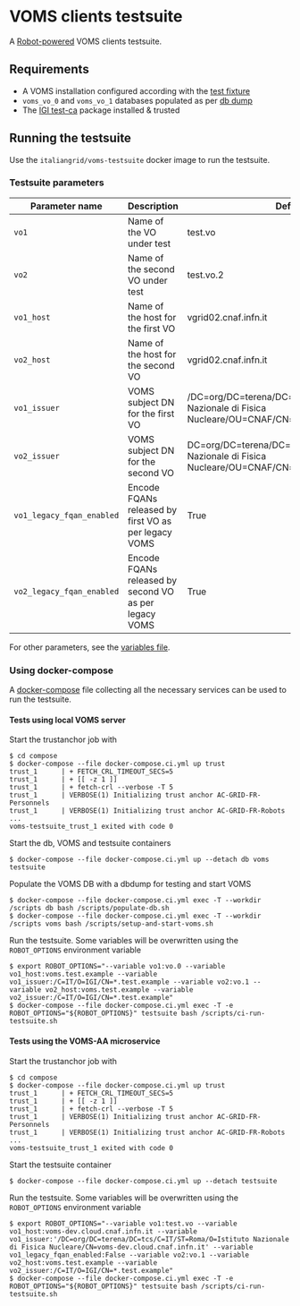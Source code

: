 # VOMS clients testsuite

A [Robot-powered][robot-framework] VOMS clients testsuite.

## Requirements

-   A VOMS installation configured according with the [test fixture](./compose/assets/scripts/setup-and-start-voms.sh)
-   `voms_vo_0` and `voms_vo_1` databases populated as per [db dump](./compose/assets/db)
-   The [IGI test-ca](https://github.com/italiangrid/test-ca) package installed & trusted

## Running the testsuite

Use the `italiangrid/voms-testsuite` docker image to run the testsuite.

### Testsuite parameters

| Parameter name | Description                        | Default value                                                                                                    |
| -------------- | ---------------------------------- | ---------------------------------------------------------------------------------------------------------------- |
| `vo1`          | Name of the VO under test          | test.vo                                                                                                          |
| `vo2`          | Name of the second VO under test   | test.vo.2                                                                                                        |
| `vo1_host`     | Name of the host for the first VO  | vgrid02.cnaf.infn.it                                                                                             |
| `vo2_host`     | Name of the host for the second VO | vgrid02.cnaf.infn.it                                                                                             |
| `vo1_issuer`   | VOMS subject DN for the first VO   | /DC=org/DC=terena/DC=tcs/C=IT/L=Frascati/O=Istituto Nazionale di Fisica Nucleare/OU=CNAF/CN=vgrid02.cnaf.infn.it |
| `vo2_issuer`   | VOMS subject DN for the second VO  | DC=org/DC=terena/DC=tcs/C=IT/L=Frascati/O=Istituto Nazionale di Fisica Nucleare/OU=CNAF/CN=vgrid02.cnaf.infn.it  |
| `vo1_legacy_fqan_enabled`     | Encode FQANs released by first VO as per legacy VOMS | True                                                                                             |
| `vo2_legacy_fqan_enabled`     | Encode FQANs released by second VO as per legacy VOMS | True                                                                                             |

For other parameters, see the [variables file](./lib/variables.robot).


### Using docker-compose

A [docker-compose](./compose/docker-compose.ci.yml) file collecting all the necessary services can be used to run the testsuite.

#### Tests using local VOMS server

Start the trustanchor job with

```
$ cd compose
$ docker-compose --file docker-compose.ci.yml up trust
trust_1      | + FETCH_CRL_TIMEOUT_SECS=5
trust_1      | + [[ -z 1 ]]
trust_1      | + fetch-crl --verbose -T 5
trust_1      | VERBOSE(1) Initializing trust anchor AC-GRID-FR-Personnels
trust_1      | VERBOSE(1) Initializing trust anchor AC-GRID-FR-Robots
...
voms-testsuite_trust_1 exited with code 0
```

Start the db, VOMS and testsuite containers

```
$ docker-compose --file docker-compose.ci.yml up --detach db voms testsuite
```

Populate the VOMS DB with a dbdump for testing and start VOMS

```
$ docker-compose --file docker-compose.ci.yml exec -T --workdir /scripts db bash /scripts/populate-db.sh
$ docker-compose --file docker-compose.ci.yml exec -T --workdir /scripts voms bash /scripts/setup-and-start-voms.sh
```

Run the testsuite. Some variables will be overwritten using the `ROBOT_OPTIONS` environment variable

```
$ export ROBOT_OPTIONS="--variable vo1:vo.0 --variable vo1_host:voms.test.example --variable vo1_issuer:/C=IT/O=IGI/CN=*.test.example --variable vo2:vo.1 --variable vo2_host:voms.test.example --variable vo2_issuer:/C=IT/O=IGI/CN=*.test.example"
$ docker-compose --file docker-compose.ci.yml exec -T -e ROBOT_OPTIONS="${ROBOT_OPTIONS}" testsuite bash /scripts/ci-run-testsuite.sh
```

#### Tests using the VOMS-AA microservice

Start the trustanchor job with

```
$ cd compose
$ docker-compose --file docker-compose.ci.yml up trust
trust_1      | + FETCH_CRL_TIMEOUT_SECS=5
trust_1      | + [[ -z 1 ]]
trust_1      | + fetch-crl --verbose -T 5
trust_1      | VERBOSE(1) Initializing trust anchor AC-GRID-FR-Personnels
trust_1      | VERBOSE(1) Initializing trust anchor AC-GRID-FR-Robots
...
voms-testsuite_trust_1 exited with code 0
```

Start the testsuite container

```
$ docker-compose --file docker-compose.ci.yml up --detach testsuite
```

Run the testsuite. Some variables will be overwritten using the `ROBOT_OPTIONS` environment variable

```
$ export ROBOT_OPTIONS="--variable vo1:test.vo --variable vo1_host:voms-dev.cloud.cnaf.infn.it --variable vo1_issuer:'/DC=org/DC=terena/DC=tcs/C=IT/ST=Roma/O=Istituto Nazionale di Fisica Nucleare/CN=voms-dev.cloud.cnaf.infn.it' --variable vo1_legacy_fqan_enabled:False --variable vo2:vo.1 --variable vo2_host:voms.test.example --variable vo2_issuer:/C=IT/O=IGI/CN=*.test.example"
$ docker-compose --file docker-compose.ci.yml exec -T -e ROBOT_OPTIONS="${ROBOT_OPTIONS}" testsuite bash /scripts/ci-run-testsuite.sh
```

[robot-framework]: https://robotframework.org/
